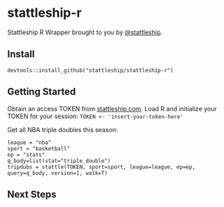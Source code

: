 # stattleship-r

Stattleship R Wrapper brought to you by [@stattleship](https://twitter.com/stattleship).

## Install
`devtools::install_github("stattleship/stattleship-r")`

## Getting Started
Obtain an access TOKEN from [stattleship.com](www.stattleship.com). Load R and initialize your TOKEN for your session:
`TOKEN <- 'insert-your-token-here'`

Get all NBA triple doubles this season:

```library(stattleshipR)
league = "nba"
sport = "basketball"
ep = "stats"
q_body=list(stat="triple_double")
tripdubs = stattle(TOKEN, sport=sport, league=league, ep=ep, query=q_body, version=1, walk=T)
```

## Next Steps
